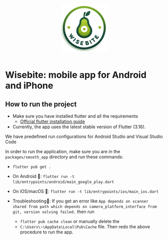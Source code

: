 <div style="text-align: center">
<picture>
  <!-- <source media="(prefers-color-scheme: dark)" srcset="https://static.openfoodfacts.org/images/logos/off-logo-horizontal-dark.png?refresh_github_cache=1"> -->
  <!-- <source media="(prefers-color-scheme: light)" srcset="https://static.openfoodfacts.org/images/logos/off-logo-horizontal-light.png?refresh_github_cache=1"> -->
  <img height="150" src="./assets/wisebite-0-cropped-circle.png">
</picture>
</div>
<br>

# Wisebite: mobile app for Android and iPhone

<!-- [![SmoothApp Post-Submit Tests](https://github.com/openfoodfacts/smooth-app/actions/workflows/postsubmit.yml/badge.svg)](https://github.com/openfoodfacts/smooth-app/actions/workflows/postsubmit.yml) -->
<!-- [![Create internal releases](https://github.com/openfoodfacts/smooth-app/actions/workflows/internal-release.yml/badge.svg)](https://github.com/openfoodfacts/smooth-app/actions/workflows/internal-release.yml) -->

<!-- ## Code documentation -->

<!-- [Code documentation on GitHub pages](https://openfoodfacts.github.io/smooth-app/). -->

<!-- <br> -->

<!-- <details><summary><h2>Features of the app</h2></summary> -->

<!-- ## Features -->

<!-- - a scan that truly matches who you are (Green: the product matches your criteria, Red: there is a problem, Gray: Help us answer you by photographing the products) -->
<!-- - a product page that's knowledgeable, building on the vast amount of food facts we collect collaboratively, and other sources of knowledge, to help you make better food decisions -->

<!-- ## You can -->

<!-- - scan and compare in 15 seconds the 3 brands of tomato sauces left on the shelf, on your terms. -->
<!-- - get a tailored comparison of any food category -->
<!-- - set your preferences without ruining your privacy -->

<!-- ## Criteria you can pick -->

<!-- - Environment: Eco-Score -->
<!-- - Health: Additives & Ultra processed foods, Salt, Allergens, Nutri-Score -->

<!-- </details> -->

<!-- <br> -->
<!--   -->
<!-- ## About this Repository -->

<!-- ![GitHub language count](https://img.shields.io/github/languages/count/openfoodfacts/smooth-app) -->
<!-- ![GitHub top language](https://img.shields.io/github/languages/top/openfoodfacts/smooth-app) -->
<!-- ![GitHub last commit](https://img.shields.io/github/last-commit/openfoodfacts/smooth-app) -->
<!-- ![Github Repo Size](https://img.shields.io/github/repo-size/openfoodfacts/smooth-app) -->

<!-- <br> -->

## How to run the project

- Make sure you have installed flutter and all the requirements
  - [Official flutter installation guide](https://docs.flutter.dev/get-started/install)
- Currently, the app uses the latest stable version of Flutter (3.16).


We have predefined run configurations for Android Studio and Visual Studio Code

In order to run the application, make sure you are in the `packages/smooth_app` directory and run these commands:

- `flutter pub get .`

- On Android 🤖: `flutter run -t lib/entrypoints/android/main_google_play.dart`

- On iOS/macOS 🍎: `flutter run -t lib/entrypoints/ios/main_ios.dart`

- Troubleshooting🚀: If you get an error like `App depends on scanner shared from path which depends on camera_platform_interface from git, version solving failed.`  then run
  - `flutter pub cache clean` or manually delete  the  
  - `C:\Users\~\AppData\Local\Pub\Cache`  file.
 Then redo the above procedure to run the app.

<!-- - [Contributing Guidelines](https://github.com/openfoodfacts/smooth-app/blob/develop/CONTRIBUTING.md) -->

<!-- <br> -->

<!-- <details><summary><h3>Thanks</h3></summary> -->
<!-- The app was initially created by Primael. The new Open Food Facts app (smooth_app) was then made possible thanks to an initial grant by the Mozilla Foundation in February 2020, after Pierre pitched them the idea at FOSDEM. A HUGE THANKS 🧡 -->
<!-- In addition to the core role of the community, we also had the support from several Google.org fellows and a ShareIt fellow that helped us eventually release the app in June 2022. -->
<!-- </details> -->
<!-- <br> -->

<!-- ## Contributors -->

<!-- <a href="https://github.com/openfoodfacts/smooth-app/graphs/contributors"> -->
<!--   <img alt="List of contributors to this repository" src="https://contrib.rocks/image?repo=openfoodfacts/smooth-app" /> -->
<!-- </a> -->
